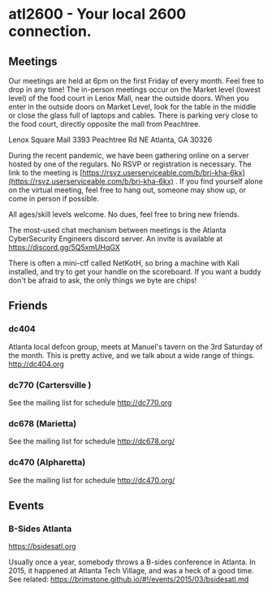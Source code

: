 atl2600 - Your local 2600 connection.
=======

Meetings
--------

Our meetings are held at 6pm on the first Friday of every month. Feel free to
drop in any time! The in-person meetings occur on the Market level (lowest
level) of the food court in Lenox Mall, near the outside doors. When you enter
in the outside doors on Market Level, look for the table in the middle or close
the glass full of laptops and cables.  There is parking very close to the food
court, directly opposite the mall from Peachtree.

Lenox Square Mall
3393 Peachtree Rd NE
Atlanta, GA 30326

During the recent pandemic, we have been gathering online on a server hosted by
one of the regulars. No RSVP or registration is necessary. The link to the
meeting is
[https://rsvz.userserviceable.com/b/bri-kha-6kx](https://rsvz.userserviceable.com/b/bri-kha-6kx) . If you find yourself alone on the virtual meeting, feel free to hang out, someone may show up, or come in person if possible.

All ages/skill levels welcome. No dues, feel free to bring new friends.

The most-used chat mechanism between meetings is the Atlanta CyberSecurity Engineers
discord server. An invite is available at https://discord.gg/5Q5xmUHqGX

There is often a mini-ctf called NetKotH, so bring a machine with Kali installed,
and try to get your handle on the scoreboard. If you want a buddy don't be afraid
to ask, the only things we byte are chips!

Friends
-------

### dc404

 Atlanta local defcon group, meets at Manuel's tavern on the
 3rd Saturday of the month. This is pretty active, and we
 talk about a wide range of things. http://dc404.org

### dc770 (Cartersville )
 See the mailing list for schedule http://dc770.org

### dc678 (Marietta)

 See the mailing list for schedule http://dc678.org/

### dc470 (Alpharetta)

 See the mailing list for schedule http://dc470.org/



Events
------

### B-Sides Atlanta

https://bsidesatl.org

Usually once a year, somebody throws a B-sides conference in Atlanta. In 2015, it
happened at Atlanta Tech Village, and was a heck of a good time. See related:
https://brimstone.github.io/#!/events/2015/03/bsidesatl.md

